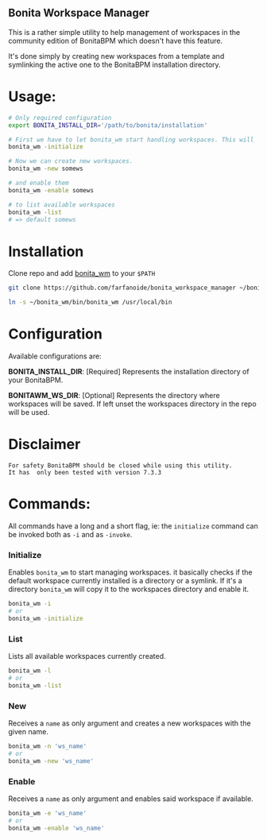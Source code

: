 Bonita Workspace Manager
------------------------

This is a rather simple utility to help management of workspaces in the
community edition of BonitaBPM which doesn't have this feature.

It's done simply by creating new workspaces from a template and symlinking the
active one to the BonitaBPM  installation directory.


Usage:
======

```bash
# Only required configuration
export BONITA_INSTALL_DIR='/path/to/bonita/installation'

# First we have to let bonita_wm start handling workspaces. This will
bonita_wm -initialize

# Now we can create new workspaces.
bonita_wm -new somews

# and enable them
bonita_wm -enable somews

# to list available workspaces
bonita_wm -list
# => default somews
```

Installation
============

Clone repo and add [bonita_wm](./bin/bonita_wm) to your `$PATH`

```bash
git clone https://github.com/farfanoide/bonita_workspace_manager ~/bonita_wm

ln -s ~/bonita_wm/bin/bonita_wm /usr/local/bin
```


Configuration
=============

Available configurations are:

**BONITA_INSTALL_DIR**: [Required] Represents the installation directory of your
BonitaBPM.

**BONITAWM_WS_DIR**: [Optional] Represents the directory where workspaces will
be saved. If left unset the workspaces directory in the repo will be used.

Disclaimer
==========

```
For safety BonitaBPM should be closed while using this utility.
It has  only been tested with version 7.3.3
```

Commands:
=========

All commands have a long and a short flag, ie: the `initialize` command can
be invoked both as `-i` and as `-invoke`.

### Initialize

Enables `bonita_wm` to start managing workspaces. it basically checks if the
default workspace currently installed is a directory or a symlink. If it's a
directory `bonita_wm` will copy it to the workspaces directory and enable it.

```bash
bonita_wm -i
# or
bonita_wm -initialize
```

### List

Lists all available workspaces currently created.

```bash
bonita_wm -l
# or
bonita_wm -list
```

### New

Receives a `name` as only argument and creates a new workspaces with the given
name.

```bash
bonita_wm -n 'ws_name'
# or
bonita_wm -new 'ws_name'
```

### Enable

Receives a `name` as only argument and enables said workspace if available.

```bash
bonita_wm -e 'ws_name'
# or
bonita_wm -enable 'ws_name'
```

